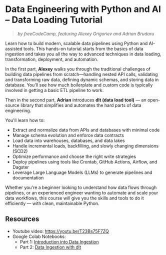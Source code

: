 # **Data Engineering with Python and AI – Data Loading Tutorial**  

> *by freeCodeCamp, featuring Alexey Grigoriev and Adrian Brudaru*

Learn how to build modern, scalable data pipelines using Python and AI-assisted tools. 
This hands-on tutorial starts from the basics of data ingestion and takes you all the way to advanced techniques in data loading, transformation, deployment, and automation.

In the first part, **Alexey** walks you through the traditional challenges of building data pipelines from scratch—handling nested API calls, validating and transforming raw data, defining dynamic schemas, and storing data in database. 
You'll see how much boilerplate and custom code is typically involved in getting a basic ETL pipeline to work.

Then in the second part, **Adrian** introduces **dlt (data load tool)** — an open-source library that simplifies and automates the hard parts of data engineering. 

You'll learn how to:
- Extract and normalize data from APIs and databases with minimal code
- Manage schema evolution and enforce data contracts
- Load data into warehouses, databases, and data lakes
- Handle incremental loads, backfilling, and slowly changing dimensions (SCD2)
- Optimize performance and choose the right write strategies
- Deploy pipelines using tools like Crontab, GitHub Actions, Airflow, and Dagster
- Leverage Large Language Models (LLMs) to generate pipelines and documentation

Whether you're a beginner looking to understand how data flows through pipelines, 
or an experienced engineer wanting to automate and scale your data workflows, 
this course will give you the skills and tools to do it efficiently — with clean, maintainable Python.


## Resources

- Youtube video: https://youtu.be/T23Bs75F7ZQ
- Google Colab Notebooks:
    - Part 1: [Introduction into Data Ingestion](https://colab.research.google.com/drive/1nQt6G6gNyIlJuKi_X-RMwbUyYDdkPI9k#forceEdit=true&sandboxMode=true)
    - Part 2: [Data Ingestion with dlt](https://colab.research.google.com/drive/1-wMCZFb-9W9G_-welq-TrizPH2XzsgQi#scrollTo=WUBXXfhCIpir&forceEdit=true&sandboxMode=true)